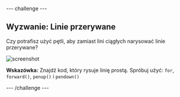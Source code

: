 \--- challenge \---

## Wyzwanie: Linie przerywane

Czy potrafisz użyć pętli, aby zamiast lini ciągłych narysować linie przerywane?

![screenshot](images/race-finished.png)

**Wskazówka:** Znajdź kod, który rysuje linię prostą. Spróbuj użyć: `for`, `forward()`, `penup()` i `pendown()`

\--- /challenge \---